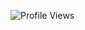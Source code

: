 ![Profile Views](https://komarev.com/ghpvc/?username=your-github-username&style=flat-square&color=007ec6)
